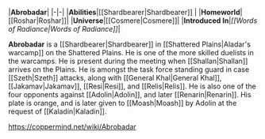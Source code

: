 |**Abrobadar**|
|-|-|
|**Abilities**|[[Shardbearer\|Shardbearer]] |
|**Homeworld**|[[Roshar\|Roshar]]|
|**Universe**|[[Cosmere\|Cosmere]]|
|**Introduced In**|*[[Words of Radiance\|Words of Radiance]]*|

**Abrobadar** is a [[Shardbearer\|Shardbearer]] in [[Shattered Plains\|Aladar's warcamp]] on the Shattered Plains. He is one of the more skilled duelists in the warcamps.
He is present during the meeting when [[Shallan\|Shallan]] arrives on the Plains. He is amongst the task force standing guard in case [[Szeth\|Szeth]] attacks, along with [[General Khal\|General Khal]], [[Jakamav\|Jakamav]], [[Resi\|Resi]], and [[Relis\|Relis]].
He is also one of the four opponents against [[Adolin\|Adolin]], and later [[Renarin\|Renarin]].
His plate is orange, and is later given to [[Moash\|Moash]] by Adolin at the request of [[Kaladin\|Kaladin]].



https://coppermind.net/wiki/Abrobadar